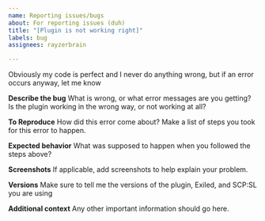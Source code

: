 ```yaml
---
name: Reporting issues/bugs
about: For reporting issues (duh)
title: "[Plugin is not working right]"
labels: bug
assignees: rayzerbrain

---
```


Obviously my code is perfect and I never do anything wrong, but if an error occurs anyway, let me know

**Describe the bug**
What is wrong, or what error messages are you getting? Is the plugin working in the wrong way, or not working at all?

**To Reproduce**
How did this error come about? Make a list of steps you took for this error to happen.

**Expected behavior**
What was supposed to happen when you followed the steps above?

**Screenshots**
If applicable, add screenshots to help explain your problem.

**Versions**
Make sure to tell me the versions of the plugin, Exiled, and SCP:SL you are using

**Additional context**
Any other important information should go here.
